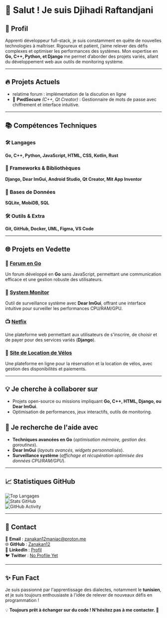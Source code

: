 # 👋 Salut ! Je suis Djihadi Raftandjani

## 🌟 **Profil**
Apprenti développeur full-stack, je suis constamment en quête de nouvelles technologies à maîtriser. Rigoureux et patient, j’aime relever des défis complexes et optimiser les performances des systèmes. Mon expertise en **Go, C++, Python, et Django** me permet d’aborder des projets variés, allant du développement web aux outils de monitoring système.

---

## 🔥 **Projets Actuels**  
- relatime forum : implémentation de la discution en ligne 
- 🔑 **PwdSecure** *(C++, Qt Creator)* : Gestionnaire de mots de passe avec chiffrement et interface intuitive.

---

## 📚 **Compétences Techniques**

### 🛠️ **Langages**  
**Go, C++, Python, JavaScript, HTML, CSS, Kotlin, Rust**  

### 🎨 **Frameworks & Bibliothèques**  
**Django, Dear ImGui, Android Studio, Qt Creator, Mit App Inventor**  

### 📂 **Bases de Données**  
**SQLite, MobiDB, SQL**  

### 🛠️ **Outils & Extra**  
**Git, GitHub, Docker, UML, Figma, VS Code**  

---

## 🌐 **Projets en Vedette**  
### 🚀 [Forum en Go](https://github.com/Zanakan12/forum)  
Un forum développé en **Go** sans JavaScript, permettant une communication efficace et une gestion robuste des utilisateurs.  

### 🔄 [System Monitor](https://github.com/Zanakan12/system-monitor)  
Outil de surveillance système avec **Dear ImGui**, offrant une interface intuitive pour surveiller les performances CPU/RAM/GPU.  

### 📺 [Netfix](https://github.com/Zanakan12/netfix)  
Une plateforme web permettant aux utilisateurs de s'inscrire, de choisir et de payer pour des services variés (**Django**).  

### 🛵 [Site de Location de Vélos](https://github.com/Zanakan12/ZK12BIKE)  
Une plateforme en ligne pour la réservation et la location de vélos, avec gestion des disponibilités et paiements.

---

## 💡 **Je cherche à collaborer sur**  
- Projets open-source ou missions impliquant **Go, C++, HTML, Django, ou Dear ImGui**.  
- Optimisation de performances, jeux interactifs, outils de monitoring.  

## 🤖 **Je recherche de l'aide avec**  
- **Techniques avancées en Go** (*optimisation mémoire, gestion des goroutines*).  
- **Dear ImGui** (*layouts avancés, widgets personnalisés*).  
- **Surveillance système** (*affichage et récupération optimisée des données CPU/RAM/GPU*).  

---

## 📈 **Statistiques GitHub**  
![Top Langages](https://github-readme-stats.vercel.app/api/top-langs/?username=Zanakan12&layout=compact)  
![Stats GitHub](https://github-readme-stats.vercel.app/api?username=Zanakan12&show_icons=true&count_private=true&theme=radical)  
![GitHub Activity](https://github-readme-activity-graph.vercel.app/graph?username=Zanakan12&theme=react-dark)  

---

## 👤 **Contact**  
📧 **Email** : [zanakan12maniac@proton.me](mailto:zanakan12maniac@proton.me)  
🌐 **GitHub** : [Zanakan12](https://github.com/Zanakan12)  
💼 **LinkedIn** : [Profil](https://www.linkedin.com/in/raftandjani-djihadi-114200350)  
🐦 **Twitter** : [No Profile Yet](https://twitter.com/)  

---

## ✨ **Fun Fact**  
Je suis passionné par l'apprentissage des dialectes, notamment le **tunisien**, et je suis toujours enthousiaste à l'idée de relever de nouveaux défis en programmation !  

💡 **Toujours prêt à échanger sur du code ! N'hésitez pas à me contacter. 🚀**

